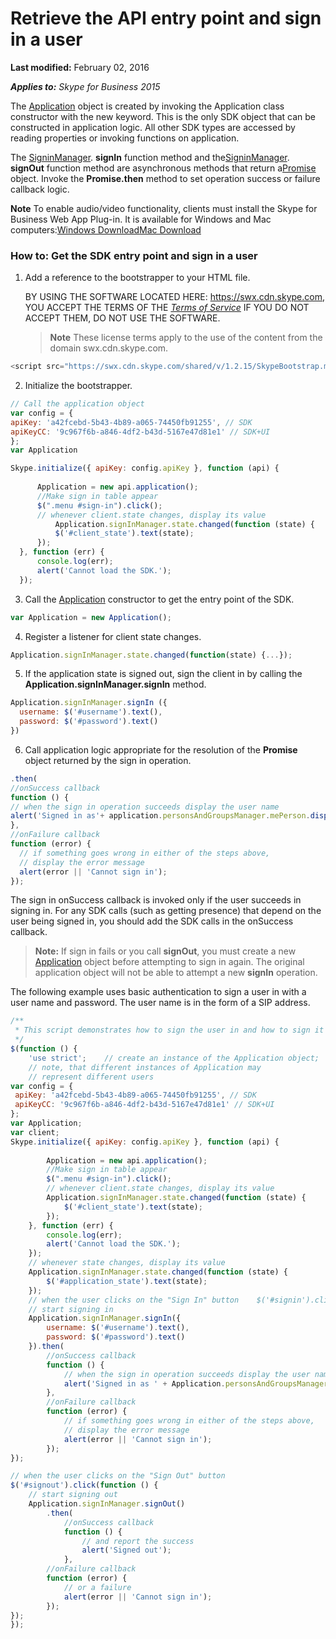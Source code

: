 
# Retrieve the API entry point and sign in a user

 **Last modified:** February 02, 2016

 _**Applies to:** Skype for Business 2015_

The [Application](http://technet.microsoft.com/library/e0969542-53e2-473a-b02f-2554b01451f1%28Office.14%29.aspx) object is created by invoking the Application class constructor with the new keyword. This is the only SDK object that can be constructed in application logic. All other SDK types are accessed by reading properties or invoking functions on application.

The [SigninManager](http://technet.microsoft.com/library/bfb98537-a02a-4eb5-b980-007b8c46aee1%28Office.14%29.aspx). **signIn** function method and the[SigninManager](http://technet.microsoft.com/library/bfb98537-a02a-4eb5-b980-007b8c46aee1%28Office.14%29.aspx). **signOut** function method are asynchronous methods that return a[Promise](http://technet.microsoft.com/library/362628c9-9f48-4e26-8f5d-d0bae80e782d%28Office.14%29.aspx) object. Invoke the **Promise.then** method to set operation success or failure callback logic.

 **Note**  To enable audio/video functionality, clients must install the Skype for Business Web App Plug-in. It is available for Windows and Mac computers:[Windows Download](https://mlccdn.blob.core.windows.net/prod/LWA/plugins/windows/archive/SkypeForBusinessPlugin-16.0.0.101.msi)[Mac Download](https://mlccdn.blob.core.windows.net/prod/LWA/plugins/mac/archive/SkypeForBusinessPlugin-16.0.0.63.pkg)


### How to: Get the SDK entry point and sign in a user


1. Add a reference to the bootstrapper to your HTML file.
    
    BY USING THE SOFTWARE LOCATED HERE: https://swx.cdn.skype.com, YOU ACCEPT THE TERMS OF THE  _[Terms of Service]( /TermsOfService.md)_ IF YOU DO NOT ACCEPT THEM, DO NOT USE THE SOFTWARE.
    
     >**Note**  These license terms apply to the use of the content from the domain swx.cdn.skype.com.



  ```js
  <script src="https://swx.cdn.skype.com/shared/v/1.2.15/SkypeBootstrap.min.js"></script> 
  ```

2. Initialize the bootstrapper.

  ```js
  // Call the application object
var config = {
 apiKey: 'a42fcebd-5b43-4b89-a065-74450fb91255', // SDK
 apiKeyCC: '9c967f6b-a846-4df2-b43d-5167e47d81e1' // SDK+UI
}; 
var Application

Skype.initialize({ apiKey: config.apiKey }, function (api) {
        
        Application = new api.application();
        //Make sign in table appear
        $(".menu #sign-in").click();
        // whenever client.state changes, display its value
            Application.signInManager.state.changed(function (state) {
            $('#client_state').text(state);
        });
    }, function (err) {
        console.log(err);
        alert('Cannot load the SDK.');
    });
  ```

3. Call the [Application](http://technet.microsoft.com/library/e0969542-53e2-473a-b02f-2554b01451f1%28Office.14%29.aspx) constructor to get the entry point of the SDK.


  ```js
  var Application = new Application();
  ```

4. Register a listener for client state changes.


  ```js
  Application.signInManager.state.changed(function(state) {...});
  ```

5. If the application state is signed out, sign the client in by calling the  **Application.signInManager.signIn** method.


  ```js
  Application.signInManager.signIn ({
    username: $('#username').text(),
    password: $('#password').text()
})
  ```

6. Call application logic appropriate for the resolution of the  **Promise** object returned by the sign in operation.


  ```js
  .then(
  //onSuccess callback
  function () {
  // when the sign in operation succeeds display the user name
  alert('Signed in as'+ application.personsAndGroupsManager.mePerson.displayName());
  }, 
  //onFailure callback
  function (error) {
    // if something goes wrong in either of the steps above,
    // display the error message
    alert(error || 'Cannot sign in');
  });
  ```


The sign in onSuccess callback is invoked only if the user succeeds in signing in. For any SDK calls (such as getting presence) that depend on the user being signed in, you should add the SDK calls in the onSuccess callback. 
    
>**Note:** If sign in fails or you call **signOut**, you must create a new [Application](http://technet.microsoft.com/library/e0969542-53e2-473a-b02f-2554b01451f1%28Office.14%29.aspx) object before attempting to sign in again. The original application object will not be able to attempt a new **signIn** operation.
    
The following example uses basic authentication to sign a user in with a user name and password. The user name is in the form of a SIP address.



```js
/**
 * This script demonstrates how to sign the user in and how to sign it out.
 */
$(function () {
    'use strict';    // create an instance of the Application object;
    // note, that different instances of Application may
    // represent different users
var config = {
 apiKey: 'a42fcebd-5b43-4b89-a065-74450fb91255', // SDK
 apiKeyCC: '9c967f6b-a846-4df2-b43d-5167e47d81e1' // SDK+UI
}; 
var Application;
var client;
Skype.initialize({ apiKey: config.apiKey }, function (api) {
        
        Application = new api.application();
        //Make sign in table appear
        $(".menu #sign-in").click();
        // whenever client.state changes, display its value
        Application.signInManager.state.changed(function (state) {
            $('#client_state').text(state);
        });
    }, function (err) {
        console.log(err);
        alert('Cannot load the SDK.');
    });
    // whenever state changes, display its value    
    Application.signInManager.state.changed(function (state) {
        $('#application_state').text(state);
    });
    // when the user clicks on the "Sign In" button    $('#signin').click(function () {
    // start signing in
    Application.signInManager.signIn({
        username: $('#username').text(),
        password: $('#password').text()
    }).then(
        //onSuccess callback
        function () {
            // when the sign in operation succeeds display the user name
            alert('Signed in as ' + Application.personsAndGroupsManager.mePerson.displayName());
        }, 
        //onFailure callback
        function (error) {
            // if something goes wrong in either of the steps above,
            // display the error message
            alert(error || 'Cannot sign in');
        });
});

// when the user clicks on the "Sign Out" button
$('#signout').click(function () {
    // start signing out
    Application.signInManager.signOut()
        .then(
            //onSuccess callback
            function () {
                // and report the success
                alert('Signed out');
            }, 
        //onFailure callback
        function (error) {
            // or a failure
            alert(error || 'Cannot sign in');
        });
});
});

```

